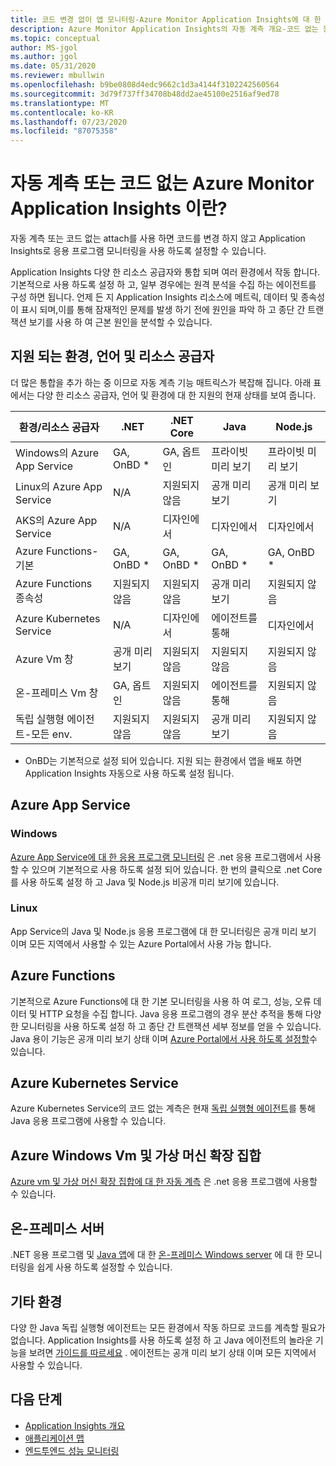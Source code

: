 ```yaml
---
title: 코드 변경 없이 앱 모니터링-Azure Monitor Application Insights에 대 한 자동 계측 Microsoft Docs
description: Azure Monitor Application Insights의 자동 계측 개요-코드 없는 응용 프로그램 성능 관리
ms.topic: conceptual
author: MS-jgol
ms.author: jgol
ms.date: 05/31/2020
ms.reviewer: mbullwin
ms.openlocfilehash: b9be0808d4edc9662c1d3a4144f3102242560564
ms.sourcegitcommit: 3d79f737ff34708b48dd2ae45100e2516af9ed78
ms.translationtype: MT
ms.contentlocale: ko-KR
ms.lasthandoff: 07/23/2020
ms.locfileid: "87075358"
---
```

# <a name="what-is-auto-instrumentation-or-codeless-attach---azure-monitor-application-insights"></a>자동 계측 또는 코드 없는 Azure Monitor Application Insights 이란?

자동 계측 또는 코드 없는 attach를 사용 하면 코드를 변경 하지 않고 Application Insights로 응용 프로그램 모니터링을 사용 하도록 설정할 수 있습니다.  

Application Insights 다양 한 리소스 공급자와 통합 되며 여러 환경에서 작동 합니다. 기본적으로 사용 하도록 설정 하 고, 일부 경우에는 원격 분석을 수집 하는 에이전트를 구성 하면 됩니다. 언제 든 지 Application Insights 리소스에 메트릭, 데이터 및 종속성이 표시 되며,이를 통해 잠재적인 문제를 발생 하기 전에 원인을 파악 하 고 종단 간 트랜잭션 보기를 사용 하 여 근본 원인을 분석할 수 있습니다.

## <a name="supported-environments-languages-and-resource-providers"></a>지원 되는 환경, 언어 및 리소스 공급자

더 많은 통합을 추가 하는 중 이므로 자동 계측 기능 매트릭스가 복잡해 집니다. 아래 표에서는 다양 한 리소스 공급자, 언어 및 환경에 대 한 지원의 현재 상태를 보여 줍니다.

|환경/리소스 공급자 | .NET            | .NET Core       | Java            | Node.js         |
|------------------------------|-----------------|-----------------|-----------------|-----------------|
|Windows의 Azure App Service  | GA, OnBD *       | GA, 옵트인      | 프라이빗 미리 보기 | 프라이빗 미리 보기 |
|Linux의 Azure App Service    | N/A             | 지원되지 않음   | 공개 미리 보기  | 공개 미리 보기  |
|AKS의 Azure App Service      | N/A             | 디자인에서       | 디자인에서       | 디자인에서       |
|Azure Functions-기본       | GA, OnBD *       | GA, OnBD *       | GA, OnBD *       | GA, OnBD *       |
|Azure Functions 종속성| 지원되지 않음   | 지원되지 않음   | 공개 미리 보기  | 지원되지 않음   |
|Azure Kubernetes Service      | N/A             | 디자인에서       | 에이전트를 통해   | 디자인에서       |
|Azure Vm 창             | 공개 미리 보기  | 지원되지 않음   | 지원되지 않음   | 지원되지 않음   |
|온-프레미스 Vm 창       | GA, 옵트인      | 지원되지 않음   | 에이전트를 통해   | 지원되지 않음   |
|독립 실행형 에이전트-모든 env.   | 지원되지 않음   | 지원되지 않음   | 공개 미리 보기  | 지원되지 않음   |

* OnBD는 기본적으로 설정 되어 있습니다. 지원 되는 환경에서 앱을 배포 하면 Application Insights 자동으로 사용 하도록 설정 됩니다. 

## <a name="azure-app-service"></a>Azure App Service

### <a name="windows"></a>Windows

[Azure App Service에 대 한 응용 프로그램 모니터링](./azure-web-apps.md?tabs=net) 은 .net 응용 프로그램에서 사용할 수 있으며 기본적으로 사용 하도록 설정 되어 있습니다. 한 번의 클릭으로 .net Core를 사용 하도록 설정 하 고 Java 및 Node.js 비공개 미리 보기에 있습니다.

### <a name="linux"></a>Linux 

App Service의 Java 및 Node.js 응용 프로그램에 대 한 모니터링은 공개 미리 보기 이며 모든 지역에서 사용할 수 있는 Azure Portal에서 사용 가능 합니다.

## <a name="azure-functions"></a>Azure Functions

기본적으로 Azure Functions에 대 한 기본 모니터링을 사용 하 여 로그, 성능, 오류 데이터 및 HTTP 요청을 수집 합니다. Java 응용 프로그램의 경우 분산 추적을 통해 다양 한 모니터링을 사용 하도록 설정 하 고 종단 간 트랜잭션 세부 정보를 얻을 수 있습니다. Java 용이 기능은 공개 미리 보기 상태 이며 [Azure Portal에서 사용 하도록 설정할](./monitor-functions.md)수 있습니다.

## <a name="azure-kubernetes-service"></a>Azure Kubernetes Service

Azure Kubernetes Service의 코드 없는 계측은 현재 [독립 실행형 에이전트](./java-in-process-agent.md)를 통해 Java 응용 프로그램에 사용할 수 있습니다. 

## <a name="azure-windows-vms-and-virtual-machine-scale-set"></a>Azure Windows Vm 및 가상 머신 확장 집합

[Azure vm 및 가상 머신 확장 집합에 대 한 자동 계측](./azure-vm-vmss-apps.md) 은 .net 응용 프로그램에 사용할 수 있습니다. 

## <a name="on-premises-servers"></a>온-프레미스 서버
.NET 응용 프로그램 및 [Java 앱](./java-in-process-agent.md)에 대 한 [온-프레미스 Windows server](./status-monitor-v2-overview.md) 에 대 한 모니터링을 쉽게 사용 하도록 설정할 수 있습니다.

## <a name="other-environments"></a>기타 환경
다양 한 Java 독립 실행형 에이전트는 모든 환경에서 작동 하므로 코드를 계측할 필요가 없습니다. Application Insights를 사용 하도록 설정 하 고 Java 에이전트의 놀라운 기능을 보려면 [가이드를 따르세요](./java-in-process-agent.md) . 에이전트는 공개 미리 보기 상태 이며 모든 지역에서 사용할 수 있습니다. 

## <a name="next-steps"></a>다음 단계

* [Application Insights 개요](./app-insights-overview.md)
* [애플리케이션 맵](./../../azure-monitor/app/app-map.md)
* [엔드투엔드 성능 모니터링](./../../azure-monitor/learn/tutorial-performance.md)
